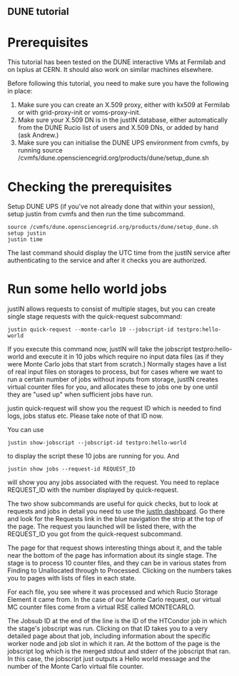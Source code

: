 ## DUNE tutorial

# Prerequisites

This tutorial has been tested on the DUNE interactive VMs at Fermilab and on
lxplus at CERN. It should also work on similar machines elsewhere.

Before following this tutorial, you need to make sure you have the following
in place:

1. Make sure you can create an X.509 proxy, either with kx509 at Fermilab or 
   with grid-proxy-init or voms-proxy-init.
2. Make sure your X.509 DN is in the justIN database, either automatically from
   the DUNE Rucio list of users and X.509 DNs, or added by hand (ask Andrew.)
3. Make sure you can initialise the DUNE UPS environment from cvmfs, by 
   running 
    source /cvmfs/dune.opensciencegrid.org/products/dune/setup_dune.sh

# Checking the prerequisites

Setup DUNE UPS (if you've not already done that within your session),
setup justin from cvmfs and then run the time subcommand.


```
source /cvmfs/dune.opensciencegrid.org/products/dune/setup_dune.sh
setup justin
justin time
```

The last command should display the UTC time from the justIN service after
authenticating to the service and after it checks you are authorized.

# Run some hello world jobs

justIN allows requests to consist of multiple stages, but you can create
single stage requests with the quick-request subcommand:

```
justin quick-request --monte-carlo 10 --jobscript-id testpro:hello-world
```

If you execute this command now, justIN will take the jobscript
testpro:hello-world and execute it in 10 jobs which require no input data
files (as if they were Monte Carlo jobs that start from scratch.) Normally 
stages have a list of real input files on storages to process, but for cases
where we want to run a certain number of jobs without inputs from storage,
justIN creates virtual counter files for you, and allocates these to jobs
one by one until they are "used up" when sufficient jobs have run. 

justin quick-request will show you the request ID which is needed to find
logs, jobs status etc. Please take note of that ID now.

You can use 

```justin show-jobscript --jobscript-id testpro:hello-world```

to display the script these 10 jobs are running for you. And 

```justin show jobs --request-id REQUEST_ID```

will show you any jobs associated with the request. You need to replace 
REQUEST_ID with the number displayed by quick-request.

The two show subcommands are useful for quick checks, but to look at requests
and jobs in detail you need to use the 
[justIn dashboard](https://justin.dune.hep.ac.uk/dashboard/). Go there
and look for the Requests link in the blue navigation the strip at the top of
the page. The request you launched will be listed there, with the REQUEST_ID
you got from the quick-request subcommand.

The page for that request shows interesting things about it, and the table
near the bottom of the page has information about its single stage. The
stage is to process 10 counter files, and they can be in various states from
Finding to Unallocated through to Processed. Clicking on the numbers takes
you to pages with lists of files in each state. 

For each file, you see where it was processed and which Rucio Storage
Element it came from. In the case of our Monte Carlo request, our virtual
MC counter files come from a virtual RSE called MONTECARLO. 

The Jobsub ID at the end of the line is the ID of the HTCondor job in 
which the stage's jobscript was run. Clicking on that ID takes you to a 
very detailed page about that job, including information about the specific
worker node and job slot in which it ran. At the bottom of the page is the
jobscript log which is the merged stdout and stderr of the jobscript that
ran. In this case, the jobscript just outputs a Hello world message and the 
number of the Monte Carlo virtual file counter.




